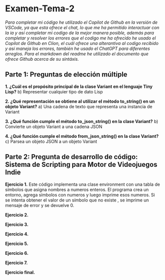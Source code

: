 # Examen-Tema-2

_Para completar mi código he utilizado el Copilot de Github en la versión de VSCode, ya que esta ofrece el chat, lo que me ha permitido interactuar con la ia y así completar mi codigo de la mejor manera posible, además para completar y resolver los errores que el codigo me ha ofrecido he usado el Copilot de Github en Clion, el cuál ofrece una alterantiva al codigo recibido y así maneja los errores, también he usado el ChatGPT para diferentes arreglos. Para el markdown del readme he utilizado el documento que ofrece Github acerca de su sintáxis._
## Parte 1: Preguntas de elección múltiple
**1. ¿Cuál es el propósito principal de la clase Variant en el lenguaje Tiny Lisp?**
b) Representar cualquier tipo de dato Lisp

**2. ¿Qué representación se obtiene al utilizar el método to_string() en un objeto Variant?**
a) Una cadena de texto que representa una instancia de Variant

**3. ¿Qué función cumple el método to_json_string() en la clase Variant?**
b) Convierte un objeto Variant a una cadena JSON

**4. ¿Qué función cumple el método from_json_string() en la clase Variant?**
c) Parsea un objeto JSON a un objeto Variant

## Parte 2: Pregunta de desarrollo de código: Sistema de Scripting para Motor de Videojuegos Indie
**Ejercicio 1.**
Este código implementa una clase environment con una tabla de símbolos que asigna nombres a numeros enteros. El programa  crea un entorno, agrega símbolos con numeros y luego imprime esos numeros. Si se intenta obtener el valor de un símbolo que no existe , se imprime un mensaje de error y se devuelve 0.

**Ejercicio 2.**

**Ejercicio 3.**

**Ejercicio 4.** 

**Ejercicio 5.** 

**Ejercicio 6.**

**Ejercicio 7.** 

**Ejercicio final.** 
